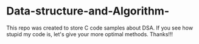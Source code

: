 # Data-structure-and-Algorithm-
This repo was created to store C code samples about DSA. If you see how stupid my code is, let's give your more optimal methods. Thanks!!!   
